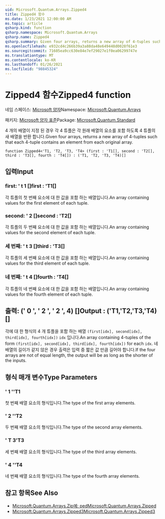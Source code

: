 ```yaml
---
uid: Microsoft.Quantum.Arrays.Zipped4
title: Zipped4 함수
ms.date: 1/23/2021 12:00:00 AM
ms.topic: article
qsharp.kind: function
qsharp.namespace: Microsoft.Quantum.Arrays
qsharp.name: Zipped4
qsharp.summary: Given four arrays, returns a new array of 4-tuples such that each 4-tuple contains an element from each original array.
ms.openlocfilehash: e932cd4c266b39a3a88da48e649448d0028f61e3
ms.sourcegitcommit: 71605ea9cc630e84e7ef29027e1f0ea06299747e
ms.translationtype: MT
ms.contentlocale: ko-KR
ms.lasthandoff: 01/26/2021
ms.locfileid: "98845324"
---
```

# <a name="zipped4-function"></a><span data-ttu-id="e975f-102">Zipped4 함수</span><span class="sxs-lookup"><span data-stu-id="e975f-102">Zipped4 function</span></span>

<span data-ttu-id="e975f-103">네임 스페이스: [Microsoft 양자](xref:Microsoft.Quantum.Arrays)</span><span class="sxs-lookup"><span data-stu-id="e975f-103">Namespace: [Microsoft.Quantum.Arrays](xref:Microsoft.Quantum.Arrays)</span></span>

<span data-ttu-id="e975f-104">패키지: [Microsoft 양자 표준](https://nuget.org/packages/Microsoft.Quantum.Standard)</span><span class="sxs-lookup"><span data-stu-id="e975f-104">Package: [Microsoft.Quantum.Standard](https://nuget.org/packages/Microsoft.Quantum.Standard)</span></span>


<span data-ttu-id="e975f-105">4 개의 배열이 지정 된 경우 각 4 튜플은 각 원래 배열의 요소를 포함 하도록 4 튜플의 새 배열을 반환 합니다.</span><span class="sxs-lookup"><span data-stu-id="e975f-105">Given four arrays, returns a new array of 4-tuples such that each 4-tuple contains an element from each original array.</span></span>

```qsharp
function Zipped4<'T1, 'T2, 'T3, 'T4> (first : 'T1[], second : 'T2[], third : 'T3[], fourth : 'T4[]) : ('T1, 'T2, 'T3, 'T4)[]
```


## <a name="input"></a><span data-ttu-id="e975f-106">입력</span><span class="sxs-lookup"><span data-stu-id="e975f-106">Input</span></span>

### <a name="first--t1"></a><span data-ttu-id="e975f-107">first: ' t 1 []</span><span class="sxs-lookup"><span data-stu-id="e975f-107">first : 'T1[]</span></span>

<span data-ttu-id="e975f-108">각 튜플의 첫 번째 요소에 대 한 값을 포함 하는 배열입니다.</span><span class="sxs-lookup"><span data-stu-id="e975f-108">An array containing values for the first element of each tuple.</span></span>


### <a name="second--t2"></a><span data-ttu-id="e975f-109">second: ' 2 []</span><span class="sxs-lookup"><span data-stu-id="e975f-109">second : 'T2[]</span></span>

<span data-ttu-id="e975f-110">각 튜플의 두 번째 요소에 대 한 값을 포함 하는 배열입니다.</span><span class="sxs-lookup"><span data-stu-id="e975f-110">An array containing values for the second element of each tuple.</span></span>


### <a name="third--t3"></a><span data-ttu-id="e975f-111">세 번째: ' t 3 []</span><span class="sxs-lookup"><span data-stu-id="e975f-111">third : 'T3[]</span></span>

<span data-ttu-id="e975f-112">각 튜플의 세 번째 요소에 대 한 값을 포함 하는 배열입니다.</span><span class="sxs-lookup"><span data-stu-id="e975f-112">An array containing values for the third element of each tuple.</span></span>


### <a name="fourth--t4"></a><span data-ttu-id="e975f-113">네 번째: ' t 4 []</span><span class="sxs-lookup"><span data-stu-id="e975f-113">fourth : 'T4[]</span></span>

<span data-ttu-id="e975f-114">각 튜플의 네 번째 요소에 대 한 값을 포함 하는 배열입니다.</span><span class="sxs-lookup"><span data-stu-id="e975f-114">An array containing values for the fourth element of each tuple.</span></span>



## <a name="output--t1t2t3t4"></a><span data-ttu-id="e975f-115">출력: (' 0 ', ' 2 ', ' 2 ', 4) []</span><span class="sxs-lookup"><span data-stu-id="e975f-115">Output : ('T1,'T2,'T3,'T4)[]</span></span>

<span data-ttu-id="e975f-116">각에 대 한 형식의 4 개 튜플을 포함 하는 배열 `(first[idx], second[idx], third[idx], fourth[idx])` `idx` 입니다.</span><span class="sxs-lookup"><span data-stu-id="e975f-116">An array containing 4-tuples of the form `(first[idx], second[idx], third[idx], fourth[idx])` for each `idx`.</span></span> <span data-ttu-id="e975f-117">네 배열의 길이가 같지 않은 경우 출력은 입력 중 짧은 값 만큼 길어야 합니다.</span><span class="sxs-lookup"><span data-stu-id="e975f-117">If the four arrays are not of equal length, the output will be as long as the shorter of the inputs.</span></span>

## <a name="type-parameters"></a><span data-ttu-id="e975f-118">형식 매개 변수</span><span class="sxs-lookup"><span data-stu-id="e975f-118">Type Parameters</span></span>

### <a name="t1"></a><span data-ttu-id="e975f-119">' 1 '</span><span class="sxs-lookup"><span data-stu-id="e975f-119">'T1</span></span>

<span data-ttu-id="e975f-120">첫 번째 배열 요소의 형식입니다.</span><span class="sxs-lookup"><span data-stu-id="e975f-120">The type of the first array elements.</span></span>
### <a name="t2"></a><span data-ttu-id="e975f-121">' 2 '</span><span class="sxs-lookup"><span data-stu-id="e975f-121">'T2</span></span>

<span data-ttu-id="e975f-122">두 번째 배열 요소의 형식입니다.</span><span class="sxs-lookup"><span data-stu-id="e975f-122">The type of the second array elements.</span></span>
### <a name="t3"></a><span data-ttu-id="e975f-123">' T 3</span><span class="sxs-lookup"><span data-stu-id="e975f-123">'T3</span></span>

<span data-ttu-id="e975f-124">세 번째 배열 요소의 형식입니다.</span><span class="sxs-lookup"><span data-stu-id="e975f-124">The type of the third array elements.</span></span>
### <a name="t4"></a><span data-ttu-id="e975f-125">' 4 '</span><span class="sxs-lookup"><span data-stu-id="e975f-125">'T4</span></span>

<span data-ttu-id="e975f-126">네 번째 배열 요소의 형식입니다.</span><span class="sxs-lookup"><span data-stu-id="e975f-126">The type of the fourth array elements.</span></span>

## <a name="see-also"></a><span data-ttu-id="e975f-127">참고 항목</span><span class="sxs-lookup"><span data-stu-id="e975f-127">See Also</span></span>

- [<span data-ttu-id="e975f-128">Microsoft.Quantum.Arrays.Zip예: ped</span><span class="sxs-lookup"><span data-stu-id="e975f-128">Microsoft.Quantum.Arrays.Zipped</span></span>](xref:Microsoft.Quantum.Arrays.Zipped)
- [<span data-ttu-id="e975f-129">Microsoft.Quantum.Arrays.Zipped3</span><span class="sxs-lookup"><span data-stu-id="e975f-129">Microsoft.Quantum.Arrays.Zipped3</span></span>](xref:Microsoft.Quantum.Arrays.Zipped3)